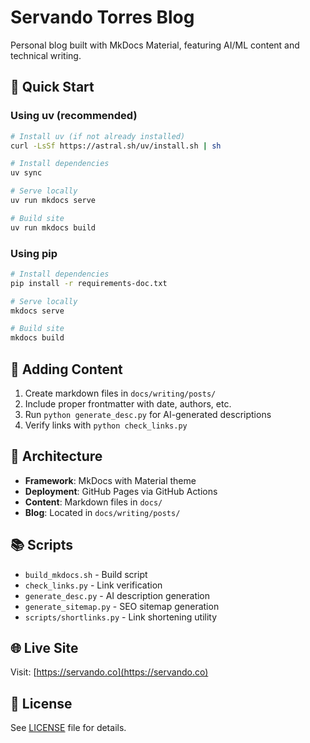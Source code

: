 # Servando Torres Blog

Personal blog built with MkDocs Material, featuring AI/ML content and technical writing.

## 🚀 Quick Start

### Using uv (recommended)
```bash
# Install uv (if not already installed)
curl -LsSf https://astral.sh/uv/install.sh | sh

# Install dependencies
uv sync

# Serve locally
uv run mkdocs serve

# Build site
uv run mkdocs build
```

### Using pip
```bash
# Install dependencies
pip install -r requirements-doc.txt

# Serve locally
mkdocs serve

# Build site
mkdocs build
```

## 📝 Adding Content

1. Create markdown files in `docs/writing/posts/`
2. Include proper frontmatter with date, authors, etc.
3. Run `python generate_desc.py` for AI-generated descriptions
4. Verify links with `python check_links.py`

## 🔧 Architecture

- **Framework**: MkDocs with Material theme
- **Deployment**: GitHub Pages via GitHub Actions
- **Content**: Markdown files in `docs/`
- **Blog**: Located in `docs/writing/posts/`

## 📚 Scripts

- `build_mkdocs.sh` - Build script
- `check_links.py` - Link verification
- `generate_desc.py` - AI description generation
- `generate_sitemap.py` - SEO sitemap generation
- `scripts/shortlinks.py` - Link shortening utility

## 🌐 Live Site

Visit: [https://servando.co](https://servando.co)

## 📄 License

See [LICENSE](LICENSE) file for details.